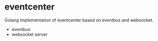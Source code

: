 # eventcenter

Golang implementation of eventcenter based on eventbus and websocket.

* eventbus
* websocket server